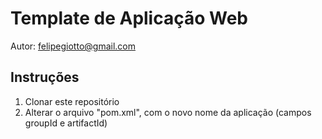 # Template de Aplicação Web

Autor: felipegiotto@gmail.com

## Instruções

1. Clonar este repositório
2. Alterar o arquivo "pom.xml", com o novo nome da aplicação (campos groupId e artifactId)